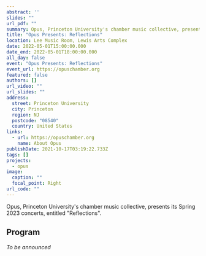 ```yaml
---
abstract: ''
slides: ""
url_pdf: ""
summary: Opus, Princeton University's chamber music collective, presents its Spring 2023 concert, Reflections.
title: "Opus Presents: Reflections"
location: Lee Music Room, Lewis Arts Complex
date: 2022-05-01T15:00:00.000
date_end: 2022-05-01T18:00:00.000
all_day: false
event: "Opus Presents: Reflections"
event_url: https://opuschamber.org
featured: false
authors: []
url_video: ""
url_slides: ""
address:
  street: Princeton University
  city: Princeton
  region: NJ
  postcode: "08540"
  country: United States
links:
  - url: https://opuschamber.org
    name: About Opus
publishDate: 2021-10-17T03:19:22.733Z
tags: []
projects:
  - opus
image:
  caption: ""
  focal_point: Right
url_code: ""
---
```

Opus, Princeton University's chamber music collective, presents its Spring 2023 concerts, entitled "Reflections".

## Program
*To be announced*
